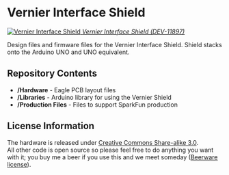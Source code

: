 Vernier Interface Shield
========================

[![Vernier Interface Shield](https://dlnmh9ip6v2uc.cloudfront.net/images/products/1/1/8/9/7/11897-01.jpg)
*Vernier Interface Shield (DEV-11897)*](https://www.sparkfun.com/products/11897)


Design files and firmware files for the Vernier Interface Shield. 
Shield stacks onto the Arduino UNO and UNO equivalent. 


Repository Contents
-------------------

* **/Hardware** - Eagle PCB layout files
* **/Libraries** - Arduino library for using the Vernier Shield
* **/Production Files** - Files to support SparkFun production


License Information
-------------------
The hardware is released under [Creative Commons Share-alike 3.0](http://creativecommons.org/licenses/by-sa/3.0/).  
All other code is open source so please feel free to do anything you want with it; you buy me a beer if you use this and we meet someday ([Beerware license](http://en.wikipedia.org/wiki/Beerware)).
